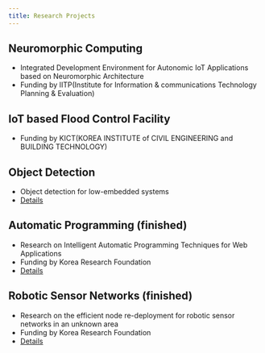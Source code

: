 ```yaml
---
title: Research Projects
---
```


## Neuromorphic Computing
- Integrated Development Environment for Autonomic IoT Applications based on Neuromorphic Architecture
- Funding by IITP(Institute for Information & communications Technology Planning & Evaluation)

## IoT based Flood Control Facility
- Funding by KICT(KOREA INSTITUTE of CIVIL ENGINEERING and BUILDING TECHNOLOGY)

## Object Detection
- Object detection for low-embedded systems
- [Details](/projects/project-truen.html)

## Automatic Programming (finished)
- Research on Intelligent Automatic Programming Techniques for Web Applications 
- Funding by Korea Research Foundation
- [Details](/projects/project-autoprogramming.html)

## Robotic Sensor Networks (finished)
- Research on the efficient node re-deployment for robotic sensor networks in an unknown area
- Funding by Korea Research Foundation
- [Details](/projects/project-rwsn.html)
